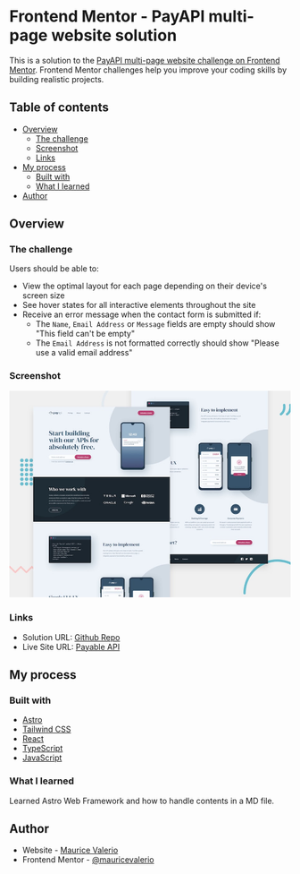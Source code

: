 # Frontend Mentor - PayAPI multi-page website solution

This is a solution to the [PayAPI multi-page website challenge on Frontend Mentor](https://www.frontendmentor.io/challenges/payapi-multipage-website-FDLR1Y11e). Frontend Mentor challenges help you improve your coding skills by building realistic projects. 

## Table of contents

- [Overview](#overview)
  - [The challenge](#the-challenge)
  - [Screenshot](#screenshot)
  - [Links](#links)
- [My process](#my-process)
  - [Built with](#built-with)
  - [What I learned](#what-i-learned)
- [Author](#author)

## Overview

### The challenge

Users should be able to:

- View the optimal layout for each page depending on their device's screen size
- See hover states for all interactive elements throughout the site
- Receive an error message when the contact form is submitted if:
  - The `Name`, `Email Address` or `Message` fields are empty should show "This field can't be empty"
  - The `Email Address` is not formatted correctly should show "Please use a valid email address"

### Screenshot

![Design preview for the PayAPI multi-page website coding challenge](./preview.jpg)

### Links

- Solution URL: [Github Repo](https://github.com/mauricevalerio/frontendmentor-challenges/tree/main/payapi-multi-page)
- Live Site URL: [Payable API](https://payableapi.vercel.app/)

## My process

### Built with

- [Astro](https://astro.build/)
- [Tailwind CSS](https://tailwindcss.com/)
- [React](https://react.dev/)
- [TypeScript](https://www.typescriptlang.org/)
- [JavaScript](https://developer.mozilla.org/en-US/docs/Learn/Getting_started_with_the_web/JavaScript_basics)

### What I learned

Learned Astro Web Framework and how to handle contents in a MD file.

## Author

- Website - [Maurice Valerio](https://www.mauricevalerio.dev/)
- Frontend Mentor - [@mauricevalerio](https://www.frontendmentor.io/profile/mauricevalerio)